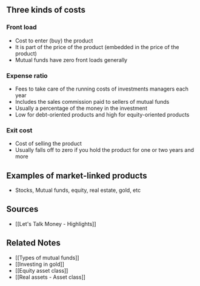 ## Three kinds of costs
### Front load
- Cost to enter (buy) the product
- It is part of the price of the product (embedded in the price of the product)
- Mutual funds have zero front loads generally

### Expense ratio
- Fees to take care of the running costs of investments managers each year
- Includes the sales commission paid to sellers of mutual funds
- Usually a percentage of the money in the investment
- Low for debt-oriented products and high for equity-oriented products

### Exit cost
- Cost of selling the product
- Usually falls off to zero if you hold the product for one or two years and more

## Examples of market-linked products
- Stocks, Mutual funds, equity, real estate, gold, etc

## Sources
- [[Let's Talk Money - Highlights]]

## Related Notes
- [[Types of mutual funds]]
- [[Investing in gold]]
- [[Equity asset class]]
- [[Real assets - Asset class]]